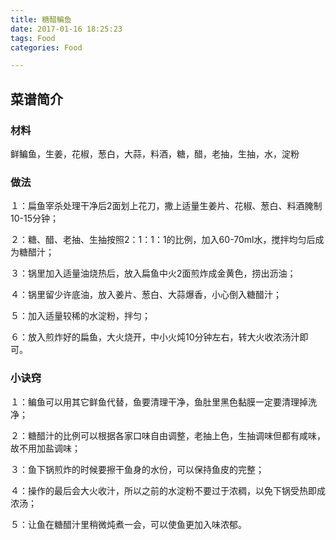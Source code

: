 ```yaml
---
title: 糖醋鳊鱼
date: 2017-01-16 18:25:23
tags: Food
categories: Food

---
```

## 菜谱简介
### 材料
鲜鳊鱼，生姜，花椒，葱白，大蒜，料酒，糖，醋，老抽，生抽，水，淀粉
### 做法
１：扁鱼宰杀处理干净后2面划上花刀，撒上适量生姜片、花椒、葱白、料酒腌制10-15分钟；

２：糖、醋、老抽、生抽按照2：1：1：1的比例，加入60-70ml水，搅拌均匀后成为糖醋汁；

３：锅里加入适量油烧热后，放入扁鱼中火2面煎炸成金黄色，捞出沥油；

４：锅里留少许底油，放入姜片、葱白、大蒜爆香，小心倒入糖醋汁；

５：加入适量较稀的水淀粉，拌匀；

６：放入煎炸好的扁鱼，大火烧开，中小火炖10分钟左右，转大火收浓汤汁即可。
### 小诀窍
１：鳊鱼可以用其它鲜鱼代替，鱼要清理干净，鱼肚里黑色黏膜一定要清理掉洗净；

２：糖醋汁的比例可以根据各家口味自由调整，老抽上色，生抽调味但都有咸味，故不用加盐调味；

３：鱼下锅煎炸的时候要擦干鱼身的水份，可以保持鱼皮的完整；

４：操作的最后会大火收汁，所以之前的水淀粉不要过于浓稠，以免下锅受热即成浓汤；

５：让鱼在糖醋汁里稍微炖煮一会，可以使鱼更加入味浓郁。